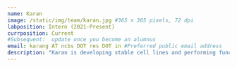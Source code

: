 ```yaml
---
name: Karan
image: /static/img/team/karan.jpg #365 x 365 pixels, 72 dpi
labposition: Intern (2021-Present)
currposition: Current
#Subsequent:  update once you become an alumnus
email: karang AT ncbs DOT res DOT in #Preferred public email address
description: "Karan is developing stable cell lines and performing functional assays on cell-cell junctions. He is working in our collaborator Prof Sorab Dalal's lab at ACTREC, Mumbai."
---
```


